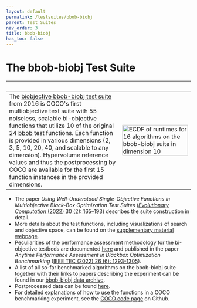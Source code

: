```yaml
---
layout: default
permalink: /testsuites/bbob-biobj
parent: Test Suites
nav_order: 3
title: bbob-biobj
has_toc: false
---
```



# The bbob-biobj Test Suite

|   | &nbsp;&nbsp;&nbsp;&nbsp;&nbsp;&nbsp;&nbsp;&nbsp;&nbsp;&nbsp;&nbsp;&nbsp;&nbsp;&nbsp;&nbsp;&nbsp;&nbsp;&nbsp;&nbsp;&nbsp;&nbsp;&nbsp;&nbsp;&nbsp;&nbsp;&nbsp;&nbsp;&nbsp;&nbsp;&nbsp;&nbsp;&nbsp;&nbsp;&nbsp;&nbsp;&nbsp; |
|---|---|
| The [biobjective bbob-biobj test suite](https://hal.inria.fr/hal-01296987) from 2016 is COCO's first multiobjective test suite with 55 noiseless, scalable bi-objective functions that utilize 10 of the original 24 <a href="bbob">bbob</a> test functions. Each function is provided in various dimensions (2, 3, 5, 10, 20, 40, and scalable to any dimension). Hypervolume reference values and thus the postprocessing by COCO are available for the first 15 function instances in the provided dimensions.| <img align="top" position="relative" src="https://numbbo.github.io/ppdata-archive/bbob-biobj/2016/pprldmany_10D_noiselessall.svg" alt="ECDF of runtimes for 16 algorithms on the bbob-biobj suite in dimension 10" width="100%"/>|

- The paper _Using Well-Understood Single-Objective Functions in Multiobjective Black-Box Optimization Test Suites_ ([_Evolutionary Computation_ (2022) 30 (2): 165–193][1]) describes the suite construction in detail.
- More details about the test functions, including visualizations of search and objective space, can be found on the <a href="https://numbbo.github.io/bbob-biobj/">supplementary material webpage</a>.
- Peculiarities of the performance assessment methodology for the bi-objective testbeds are documented <a href="https://arxiv.org/abs/1605.01746">here</a> and published in the paper _Anytime Performance Assessment in Blackbox Optimization Benchmarking_ ([IEEE TEC (2022) 26 (6): 1293-1305][2]).
- A list of all so-far benchmarked algorithms on the bbob-biobj suite together with their links to papers describing the experiment can be found in our <a href="https://numbbo.github.io/data-archive/bbob-biobj/">bbob-biobj data archive</a>.
- Postprocessed data can be found <a href="https://numbbo.github.io/ppdata-archive">here</a>.
- For detailed explanations of how to use the functions in a COCO benchmarking experiment, see the <a href="https://github.com/numbbo/coco">COCO code page</a> on Github. 

[1]: https://doi.org/10.1162/evco_a_00298
[2]: https://doi.org/10.1109/TEVC.2022.3210897

<link rel="stylesheet" href="{{ '/assets/css/custom.css' | relative_url }}"/>
